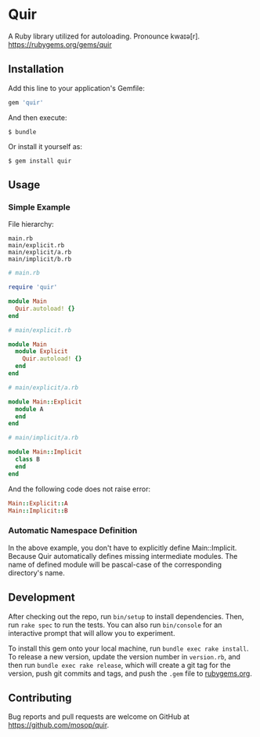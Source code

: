 # Quir

A Ruby library utilized for autoloading. Pronounce kwaɪə[r]. https://rubygems.org/gems/quir

## Installation

Add this line to your application's Gemfile:

```ruby
gem 'quir'
```

And then execute:

    $ bundle

Or install it yourself as:

    $ gem install quir

## Usage

### Simple Example

File hierarchy:

```
main.rb
main/explicit.rb
main/explicit/a.rb
main/implicit/b.rb
```

```ruby
# main.rb

require 'quir'

module Main
  Quir.autoload! {}
end

# main/explicit.rb

module Main
  module Explicit
    Quir.autoload! {}
  end
end

# main/explicit/a.rb

module Main::Explicit
  module A
  end
end

# main/implicit/a.rb

module Main::Implicit
  class B
  end
end
```

And the following code does not raise error:

```ruby
Main::Explicit::A
Main::Implicit::B
```

### Automatic Namespace Definition

In the above example, you don't have to explicitly define Main::Implicit. Because Quir automatically defines missing intermediate modules. The name of defined module will be pascal-case of the corresponding directory's name.

## Development

After checking out the repo, run `bin/setup` to install dependencies. Then, run `rake spec` to run the tests. You can also run `bin/console` for an interactive prompt that will allow you to experiment.

To install this gem onto your local machine, run `bundle exec rake install`. To release a new version, update the version number in `version.rb`, and then run `bundle exec rake release`, which will create a git tag for the version, push git commits and tags, and push the `.gem` file to [rubygems.org](https://rubygems.org).

## Contributing

Bug reports and pull requests are welcome on GitHub at https://github.com/mosop/quir.
